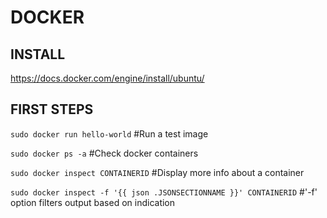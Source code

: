 # DOCKER
##
## INSTALL

https://docs.docker.com/engine/install/ubuntu/

## FIRST STEPS

`sudo docker run hello-world` #Run a test image

`sudo docker ps -a` #Check docker containers

`sudo docker inspect CONTAINERID` #Display more info about a container

`sudo docker inspect -f '{{ json .JSONSECTIONNAME }}' CONTAINERID` #'-f' option filters output based on indication




